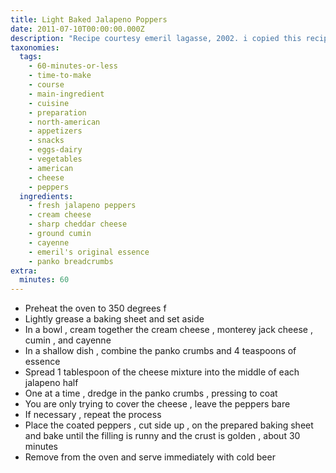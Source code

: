 ```yaml
---
title: Light Baked Jalapeno Poppers
date: 2011-07-10T00:00:00.000Z
description: "Recipe courtesy emeril lagasse, 2002. i copied this recipe in here because the original site does not offer the calorie count i am looking to know about the recipe.\r\n\r\nhttp://www.foodnetwork.com/recipes/emeril-lagasse/baked-jalapeno-poppers-recipe/index.html\r\n\r\nafter fiddling with the recipe in this format, i have made a few modifications to make it a lower calorie recipe. first, no eggs, no milk, no flour, and only 1/4 cup of bread crumbs."
taxonomies:
  tags:
    - 60-minutes-or-less
    - time-to-make
    - course
    - main-ingredient
    - cuisine
    - preparation
    - north-american
    - appetizers
    - snacks
    - eggs-dairy
    - vegetables
    - american
    - cheese
    - peppers
  ingredients:
    - fresh jalapeno peppers
    - cream cheese
    - sharp cheddar cheese
    - ground cumin
    - cayenne
    - emeril's original essence
    - panko breadcrumbs
extra:
  minutes: 60
---
```

 - Preheat the oven to 350 degrees f
 - Lightly grease a baking sheet and set aside
 - In a bowl , cream together the cream cheese , monterey jack cheese , cumin , and cayenne
 - In a shallow dish , combine the panko crumbs and 4 teaspoons of essence
 - Spread 1 tablespoon of the cheese mixture into the middle of each jalapeno half
 - One at a time , dredge in the panko crumbs , pressing to coat
 - You are only trying to cover the cheese , leave the peppers bare
 - If necessary , repeat the process
 - Place the coated peppers , cut side up , on the prepared baking sheet and bake until the filling is runny and the crust is golden , about 30 minutes
 - Remove from the oven and serve immediately with cold beer
